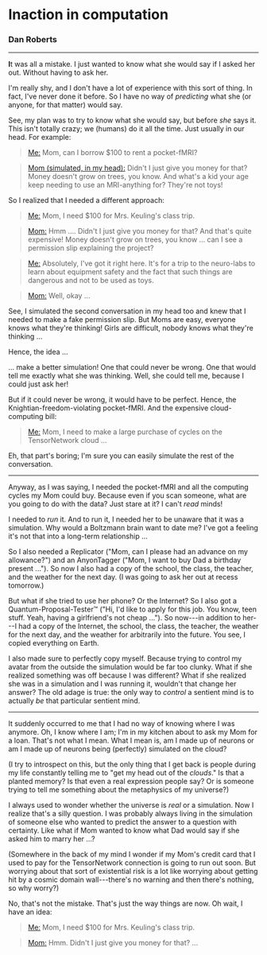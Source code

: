 # Inaction in computation

### Dan Roberts

****

**I**t was all a mistake. I just wanted to know what she would say if I asked her out. Without having to ask her.

I'm really shy, and I don't have a lot of experience with this sort of thing. In fact, I've never done it before. So I have no way of *predicting* what she (or anyone, for that matter) would say.

See, my plan was to try to know what she would say, but before *she* says it. This isn't totally crazy; we (humans) do it all the time. Just usually in our head. For example:


>[Me:](https://en.wikipedia.org/wiki/Me) Mom, can I borrow $100 to rent a pocket-fMRI?

>[Mom (simulated, in my head):](https://en.wikipedia.org/wiki/Mom_(disambiguation)) Didn't I just give you money for that? Money doesn't grow on trees, you know. And what's a kid your age keep needing to use an MRI-anything for? They're not toys! 


So I realized that I needed a different approach:


>[Me:](https://en.wikipedia.org/wiki/Me) Mom, I need $100 for Mrs. Keuling's class trip.

>[Mom:](https://en.wikipedia.org/wiki/Mom_(disambiguation)) Hmm .... Didn't I just give you money for that? And that's quite expensive! Money doesn't grow on trees, you know ... can I see a permission slip explaining the project?

>[Me:](https://en.wikipedia.org/wiki/Me) Absolutely, I've got it right here. It's for a trip to the neuro-labs to learn about equipment safety and the fact that such things are dangerous and not to be used as toys.

>[Mom:](https://en.wikipedia.org/wiki/Mom_(disambiguation)) Well, okay ...


See, I simulated the second conversation in my head too and knew that I needed to make a fake permission slip. But Moms are easy, everyone knows what they're thinking! Girls are difficult, nobody knows what they're thinking ... 

Hence, the idea ...

... make a better simulation! One that could never be wrong. One that would tell me exactly what she was thinking. Well, she could tell me, because I could just ask her!

But if it could never be wrong, it would have to be perfect. Hence, the Knightian-freedom-violating pocket-fMRI. And the expensive cloud-computing bill:

>[Me:](https://en.wikipedia.org/wiki/Me) Mom, I need to make a large purchase of cycles on the TensorNetwork cloud ...

Eh, that part's boring; I'm sure you can easily simulate the rest of the conversation.

****

Anyway, as I was saying, I needed the pocket-fMRI and all the computing cycles my Mom could buy. Because even if you scan someone, what are you going to do with the data? Just stare at it? I can't *read* minds!

I needed to *run* it. And to run it, I needed her to be unaware that it was a simulation. Why would a Boltzmann brain want to date me? I've got a feeling it's not that into a long-term relationship ...

So I also needed a Replicator ("Mom, can I please had an advance on my allowance?") and an AnyonTagger ("Mom, I want to buy Dad a birthday present ..."). So now I also had a copy of the school, the class, the teacher, and the weather for the next day. (I was going to ask her out at recess tomorrow.)

But what if she tried to use her phone? Or the Internet? So I also got a Quantum-Proposal-Tester&trade; ("Hi, I'd like to apply for this job. You know, teen stuff. Yeah, having a girlfriend's not cheap ..."). So now---in addition to her---I had a copy of the Internet, the school, the class, the teacher, the weather for the next day, and the weather for arbitrarily into the future. You see, I copied everything on Earth.

I also made sure to perfectly copy myself. Because trying to control my avatar from the outside the simulation would be far too clunky. What if she realized something was off because I was different? What if she realized she was in a simulation and I was running it, wouldn't that change her answer? The old adage is true: the only way to *control* a sentient mind is to actually *be* that particular sentient mind.

****

It suddenly occurred to me that I had no way of knowing where I was anymore. Oh, I know where I am; I'm in my kitchen about to ask my Mom for a loan. That's not what I mean. What I mean is, am I made up of neurons or am I made up of neurons being (perfectly) simulated on the cloud?

(I try to introspect on this, but the only thing that I get back is people during my life constantly telling me to "get my head out of the *clouds*." Is that a planted memory? Is that even a real expression people say? Or is someone trying to tell me something about the metaphysics of my universe?)

I always used to wonder whether the universe is *real* or a simulation. Now I realize that's a silly question. I was probably always living in the simulation of someone else who wanted to predict the answer to a question with certainty. Like what if Mom wanted to know what Dad would say if she asked him to marry her ...?

(Somewhere in the back of my mind I wonder if my Mom's credit card that I used to pay for the TensorNetwork connection is going to run out soon. But worrying about that sort of existential risk is a lot like worrying about getting hit by a cosmic domain wall---there's no warning and then there's nothing, so why worry?)

No, that's not the mistake. That's just the way things are now. Oh wait, I have an idea:

>[Me:](https://en.wikipedia.org/wiki/Me) Mom, I need $100 for Mrs. Keuling's class trip.

>[Mom:](https://en.wikipedia.org/wiki/Mom_(disambiguation)) Hmm. Didn't I just give you money for that? ...